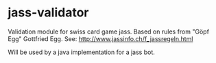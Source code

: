 # jass-validator

Validation module for swiss card game jass. 
Based on rules from "Göpf Egg" Gottfried Egg. See: http://www.jassinfo.ch/f_jassregeln.html

Will be used by a java implementation for a jass bot.
